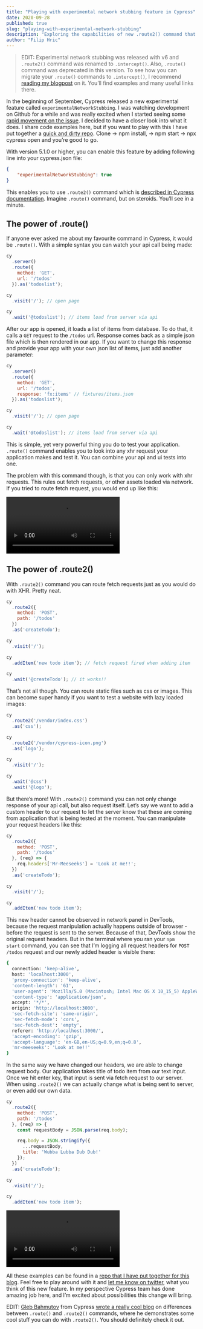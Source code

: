 ```yaml
---
title: "Playing with experimental network stubbing feature in Cypress"
date: 2020-09-28
published: true
slug: "playing-with-experimental-network-stubbing"
description: "Exploring the capabilities of new .route2() command that was released with Cypress version 5.1.0"
author: "Filip Hric"
---
```

>EDIT: Experimental network stubbing was released with v6 and `.route2()` command was renamed to `.intercept()`. Also, `.route()` command was deprecated in this version. To see how you can migrate your `.route()` commands to `.intercept()`, I recommend [reading my blogpost](https://filiphric.com/migrating-route-to-intercept-in-cypress) on it. You’ll find examples and many useful links there.

In the beginning of September, Cypress released a new experimental feature called `experimentalNetworkStubbing`. I was watching development on Github for a while and was really excited when I started seeing some [rapid movement on the issue](https://github.com/cypress-io/cypress/issues/687). I decided to have a closer look into what it does. I share code examples here, but if you want to play with this I have put together a [quick and dirty repo](https://github.com/filiphric/route2-showcase). Clone → npm install, → npm start → npx cypress open and you’re good to go.

With version 5.1.0 or higher, you can enable this feature by adding following line into your cypress.json file:

```json
{
	"experimentalNetworkStubbing": true
}
```

This enables you to use `.route2()` command which is [described in Cypress documentation](https://docs.cypress.io/api/commands/route2.html). Imagine  `.route()` command, but on steroids.  You’ll see in a minute.

## The power of .route()

If anyone ever asked me about my favourite command in Cypress, it would be `.route()`. With a simple syntax you can watch your api call being made:

```js
cy
  .server()
  .route({
    method: 'GET',
    url: '/todos'
  }).as('todoslist');

cy
  .visit('/'); // open page

cy
  .wait('@todoslist'); // items load from server via api
```

After our app is opened, it loads a list of items from database. To do that, it calls a `GET` request to the  `/todos` url. Response comes back as a simple json file which is then rendered in our app. If you want to change this response and provide your app with your own json list of items, just add another parameter:

```js {6}
cy
  .server()
  .route({
    method: 'GET',
    url: '/todos',
    response: 'fx:items' // fixtures/items.json
  }).as('todoslist');

cy
  .visit('/'); // open page

cy
  .wait('@todoslist'); // items load from server via api
```

This is simple, yet very powerful thing you do to test your application. `.route()` command enables you to look into any xhr request your application makes and test it. You can combine your api and ui tests into one.

The problem with this command though, is that you can only work with xhr requests. This rules out fetch requests, or other assets loaded via network. If you tried to route fetch request, you would end up like this:

<video alt="Fetch requests not working in Cypress" src="fetch_requests_not_working_in_cypress.mp4"></video>

## The power of .route2()

With `.route2()` command you can route fetch requests just as you would do with XHR. Pretty neat.

```js {15}
cy
  .route2({
    method: 'POST',
    path: '/todos'
  })
  .as('createTodo');

cy
  .visit('/');

cy
  .addItem('new todo item'); // fetch request fired when adding item

cy
  .wait('@createTodo'); // it works!!
```

That’s not all though. You can route static files such as css or images. This can become super handy if you want to test a website with lazy loaded images:

```js {2, 6}
cy
  .route2('/vendor/index.css')
  .as('css');

cy
  .route2('/vendor/cypress-icon.png')
  .as('logo');

cy
  .visit('/');

cy
  .wait('@css')
  .wait('@logo');
```

But there’s more! With `.route2()` command you can not only change response of your api call, but also request itself. Let’s say we want to add a custom header to our request to let the server know that these are coming from application that is being tested at the moment. You can manipulate your request headers like this:

```js {6}
cy
  .route2({
    method: 'POST',
    path: '/todos'
  }, (req) => {
    req.headers['Mr-Meeseeks'] = 'Look at me!!';
  })
  .as('createTodo');

cy
  .visit('/');

cy
  .addItem('new todo item');
```

This new header cannot be observed in network panel in DevTools, because the request manipulation actually happens outside of browser - before the request is sent to the server. Because of that, DevTools show the original request headers. But in the terminal where you ran your `npm start` command, you can see that I’m logging all request headers for `POST /todos` request and our newly added header is visible there:

```bash {16}
{
  connection: 'keep-alive',
  host: 'localhost:3000',
  'proxy-connection': 'keep-alive',
  'content-length': '61',
  'user-agent': 'Mozilla/5.0 (Macintosh; Intel Mac OS X 10_15_5) AppleWebKit/537.36 (KHTML, like Gecko) Chrome/85.0.4183.121 Safari/537.36',
  'content-type': 'application/json',
  accept: '*/*',
  origin: 'http://localhost:3000',
  'sec-fetch-site': 'same-origin',
  'sec-fetch-mode': 'cors',
  'sec-fetch-dest': 'empty',
  referer: 'http://localhost:3000/',
  'accept-encoding': 'gzip',
  'accept-language': 'en-GB,en-US;q=0.9,en;q=0.8',
  'mr-meeseeks': 'Look at me!!'
}
```

In the same way we have changed our headers, we are able to change request body. Our application takes title of todo item from our text input. Once we hit enter key, that input is sent via fetch request to our server. When using `.route2()` we can actually change what is being sent to server, or even add our own data.

```js
cy
  .route2({
    method: 'POST',
    path: '/todos'
  }, (req) => {
    const requestBody = JSON.parse(req.body);

    req.body = JSON.stringify({
      ...requestBody,
      title: 'Wubba Lubba Dub Dub!'
    });
  })
  .as('createTodo');

cy
  .visit('/');

cy
  .addItem('new todo item');
```
<video alt="Changing network request body in Cypress" src="changing_network_request_body_in_cypress.mp4"></video>

All these examples can be found in a [repo that I have put together for this blog](https://github.com/filiphric/route2-showcase). Feel free to play around with it and [let me know on twitter](https://twitter.com/filip_hric), what you think of this new feature. In my perspective Cypress team has done amazing job here, and I’m excited about possibilities this change will bring.

EDIT: [Gleb Bahmutov](https://twitter.com/bahmutov) from Cypress [wrote a really cool blog](https://glebbahmutov.com/blog/cy-route-vs-route2/) on differences between `.route()` and `.route2()` commands, where he demonstrates some cool stuff you can do with `.route2()`. You should definitely check it out.